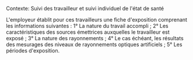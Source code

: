 Contexte: Suivi des travailleur et suivi individuel de l'état de santé

L'employeur établit pour ces travailleurs une fiche d'exposition comprenant les informations suivantes : 1° La nature du travail accompli ; 2° Les caractéristiques des sources émettrices auxquelles le travailleur est exposé ; 3° La nature des rayonnements ; 4° Le cas échéant, les résultats des mesurages des niveaux de rayonnements optiques artificiels ; 5° Les périodes d'exposition.